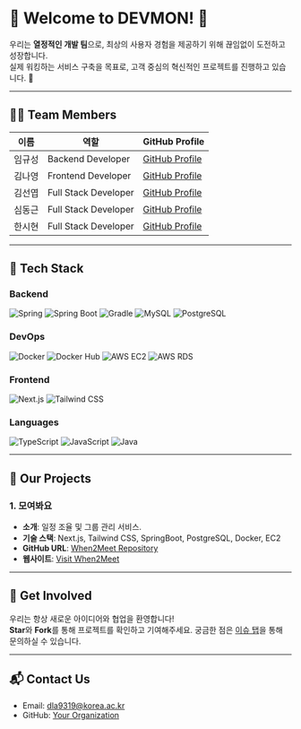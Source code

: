 # 🎉 Welcome to DEVMON! 👋

우리는 **열정적인 개발 팀**으로, 최상의 사용자 경험을 제공하기 위해 끊임없이 도전하고 성장합니다.  
실제 워킹하는 서비스 구축을 목표로, 고객 중심의 혁신적인 프로젝트를 진행하고 있습니다. 🚀

---

## 👨‍💻 **Team Members**

| 이름       | 역할              | GitHub Profile                         |
|------------|-------------------|----------------------------------------|
| 임규성     | Backend Developer | [GitHub Profile](https://github.com/gyural) |
| 김나영     | Frontend Developer | [GitHub Profile](https://github.com/fairynayoung) |
| 김선엽     | Full Stack Developer | [GitHub Profile](https://github.com/shipleaf) |
| 심동근     | Full Stack Developer | [GitHub Profile](https://github.com/dgsim126) |
| 한시현     | Full Stack Developer | [GitHub Profile](https://github.com/devowl99) |

---

## 🔧 **Tech Stack**

### **Backend**
![Spring](https://img.shields.io/badge/Spring-6DB33F?style=for-the-badge&logo=spring&logoColor=white)
![Spring Boot](https://img.shields.io/badge/Spring%20Boot-6DB33F?style=for-the-badge&logo=spring-boot&logoColor=white)
![Gradle](https://img.shields.io/badge/Gradle-02303A?style=for-the-badge&logo=gradle&logoColor=white)
![MySQL](https://img.shields.io/badge/MySQL-4479A1?style=for-the-badge&logo=mysql&logoColor=white)
![PostgreSQL](https://img.shields.io/badge/PostgreSQL-4169E1?style=for-the-badge&logo=postgresql&logoColor=white)

### **DevOps**
![Docker](https://img.shields.io/badge/Docker-2496ED?style=for-the-badge&logo=docker&logoColor=white)
![Docker Hub](https://img.shields.io/badge/Docker%20Hub-2496ED?style=for-the-badge&logo=docker&logoColor=white)
![AWS EC2](https://img.shields.io/badge/AWS%20EC2-FF9900?style=for-the-badge&logo=amazon-aws&logoColor=white)
![AWS RDS](https://img.shields.io/badge/AWS%20RDS-527FFF?style=for-the-badge&logo=amazon-aws&logoColor=white)

### **Frontend**
![Next.js](https://img.shields.io/badge/Next.js-000000?style=for-the-badge&logo=next.js&logoColor=white)
![Tailwind CSS](https://img.shields.io/badge/Tailwind_CSS-38B2AC?style=for-the-badge&logo=tailwind-css&logoColor=white)

### **Languages**
![TypeScript](https://img.shields.io/badge/TypeScript-3178C6?style=for-the-badge&logo=typescript&logoColor=white)
![JavaScript](https://img.shields.io/badge/JavaScript-F7DF1E?style=for-the-badge&logo=javascript&logoColor=black)
![Java](https://img.shields.io/badge/Java-007396?style=for-the-badge&logo=java&logoColor=white)

---

## 🌟 **Our Projects**

### 1. **모여봐요**
- **소개**: 일정 조율 및 그룹 관리 서비스.
- **기술 스택**: Next.js, Tailwind CSS, SpringBoot, PostgreSQL, Docker, EC2
- **GitHub URL**: [When2Meet Repository](https://github.com/your-org/when2meet)
- **웹사이트**: [Visit When2Meet](https://your-project-url.com)
---

## 🤝 **Get Involved**

우리는 항상 새로운 아이디어와 협업을 환영합니다!  
**Star**와 **Fork**를 통해 프로젝트를 확인하고 기여해주세요.
궁금한 점은 [이슈 탭](https://github.com/your-org/issues)을 통해 문의하실 수 있습니다.

---

## 📬 **Contact Us**

- Email: dla9319@korea.ac.kr
- GitHub: [Your Organization](https://github.com/Team-Devmon-IN-KU)


